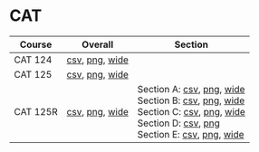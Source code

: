 # CAT

| Course | Overall | Section |
| ------ | ------- | ------- |
| CAT 124 | [csv](https://github.com/UCSD-Historical-Enrollment-Data/2024Summer2/blob/main/overall/CAT%20124.csv), [png](https://raw.githubusercontent.com/UCSD-Historical-Enrollment-Data/2024Summer2/main/plot_overall/CAT%20124.png), [wide](https://raw.githubusercontent.com/UCSD-Historical-Enrollment-Data/2024Summer2/main/plot_overall_wide/CAT%20124.png) |  |
| CAT 125 | [csv](https://github.com/UCSD-Historical-Enrollment-Data/2024Summer2/blob/main/overall/CAT%20125.csv), [png](https://raw.githubusercontent.com/UCSD-Historical-Enrollment-Data/2024Summer2/main/plot_overall/CAT%20125.png), [wide](https://raw.githubusercontent.com/UCSD-Historical-Enrollment-Data/2024Summer2/main/plot_overall_wide/CAT%20125.png) |  |
| CAT 125R | [csv](https://github.com/UCSD-Historical-Enrollment-Data/2024Summer2/blob/main/overall/CAT%20125R.csv), [png](https://raw.githubusercontent.com/UCSD-Historical-Enrollment-Data/2024Summer2/main/plot_overall/CAT%20125R.png), [wide](https://raw.githubusercontent.com/UCSD-Historical-Enrollment-Data/2024Summer2/main/plot_overall_wide/CAT%20125R.png) | Section A: [csv](https://github.com/UCSD-Historical-Enrollment-Data/2024Summer2/blob/main/section/CAT%20125R_A.csv), [png](https://raw.githubusercontent.com/UCSD-Historical-Enrollment-Data/2024Summer2/main/plot_section/CAT%20125R_A.png), [wide](https://raw.githubusercontent.com/UCSD-Historical-Enrollment-Data/2024Summer2/main/plot_section_wide/CAT%20125R_A.png)<br>Section B: [csv](https://github.com/UCSD-Historical-Enrollment-Data/2024Summer2/blob/main/section/CAT%20125R_B.csv), [png](https://raw.githubusercontent.com/UCSD-Historical-Enrollment-Data/2024Summer2/main/plot_section/CAT%20125R_B.png), [wide](https://raw.githubusercontent.com/UCSD-Historical-Enrollment-Data/2024Summer2/main/plot_section_wide/CAT%20125R_B.png)<br>Section C: [csv](https://github.com/UCSD-Historical-Enrollment-Data/2024Summer2/blob/main/section/CAT%20125R_C.csv), [png](https://raw.githubusercontent.com/UCSD-Historical-Enrollment-Data/2024Summer2/main/plot_section/CAT%20125R_C.png), [wide](https://raw.githubusercontent.com/UCSD-Historical-Enrollment-Data/2024Summer2/main/plot_section_wide/CAT%20125R_C.png)<br>Section D: [csv](https://github.com/UCSD-Historical-Enrollment-Data/2024Summer2/blob/main/section/CAT%20125R_D.csv), [png](https://raw.githubusercontent.com/UCSD-Historical-Enrollment-Data/2024Summer2/main/plot_section/CAT%20125R_D.png)<br>Section E: [csv](https://github.com/UCSD-Historical-Enrollment-Data/2024Summer2/blob/main/section/CAT%20125R_E.csv), [png](https://raw.githubusercontent.com/UCSD-Historical-Enrollment-Data/2024Summer2/main/plot_section/CAT%20125R_E.png), [wide](https://raw.githubusercontent.com/UCSD-Historical-Enrollment-Data/2024Summer2/main/plot_section_wide/CAT%20125R_E.png) |
